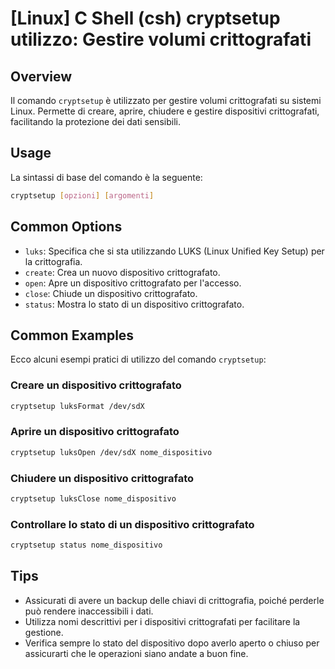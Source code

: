 # [Linux] C Shell (csh) cryptsetup utilizzo: Gestire volumi crittografati

## Overview
Il comando `cryptsetup` è utilizzato per gestire volumi crittografati su sistemi Linux. Permette di creare, aprire, chiudere e gestire dispositivi crittografati, facilitando la protezione dei dati sensibili.

## Usage
La sintassi di base del comando è la seguente:

```bash
cryptsetup [opzioni] [argomenti]
```

## Common Options
- `luks`: Specifica che si sta utilizzando LUKS (Linux Unified Key Setup) per la crittografia.
- `create`: Crea un nuovo dispositivo crittografato.
- `open`: Apre un dispositivo crittografato per l'accesso.
- `close`: Chiude un dispositivo crittografato.
- `status`: Mostra lo stato di un dispositivo crittografato.

## Common Examples
Ecco alcuni esempi pratici di utilizzo del comando `cryptsetup`:

### Creare un dispositivo crittografato
```bash
cryptsetup luksFormat /dev/sdX
```

### Aprire un dispositivo crittografato
```bash
cryptsetup luksOpen /dev/sdX nome_dispositivo
```

### Chiudere un dispositivo crittografato
```bash
cryptsetup luksClose nome_dispositivo
```

### Controllare lo stato di un dispositivo crittografato
```bash
cryptsetup status nome_dispositivo
```

## Tips
- Assicurati di avere un backup delle chiavi di crittografia, poiché perderle può rendere inaccessibili i dati.
- Utilizza nomi descrittivi per i dispositivi crittografati per facilitare la gestione.
- Verifica sempre lo stato del dispositivo dopo averlo aperto o chiuso per assicurarti che le operazioni siano andate a buon fine.